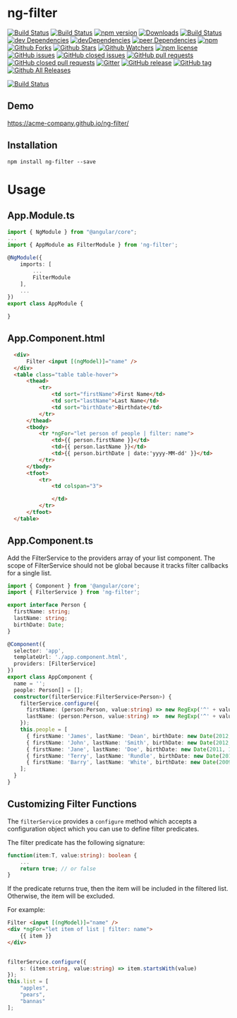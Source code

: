 # ng-filter  

[![Build Status](https://travis-ci.org/acme-company/ng-filter.svg?branch=master)](https://travis-ci.org/acme-company/ng-filter) [![Build Status](https://ci.appveyor.com/api/projects/status/2h0bkhhh1s3bi40q/branch/master?svg=true)](https://ci.appveyor.com/project/pixelbits-mk/ng-filter/branch/master) [![npm version](https://badge.fury.io/js/ng-filter.svg)](https://badge.fury.io/js/ng-filter) [![Downloads](http://img.shields.io/npm/dm/ng-filter.svg)](https://npmjs.org/package/ng-filter) [![Build Status](https://saucelabs.com/buildstatus/pixelbits-mk)](https://saucelabs.com/beta/builds/69fc3e3ba2554ec0bc418423766b381f) [![dev Dependencies](https://david-dm.org/acme-company/ng-filter.svg)](https://david-dm.org/acme-company/ng-filter) [![devDependencies](https://david-dm.org/acme-company/ng-filter/dev-status.svg)](https://david-dm.org/acme-company/ng-filter?type=dev) [![peer Dependencies](https://img.shields.io/david/peer/acme-company/ng-filter.svg)](https://github.com/acme-company/ng-filter.git) [![npm](https://img.shields.io/npm/v/ng-filter.svg)](https://www.npmjs.com/package/ng-filter)  [![Github Forks](https://img.shields.io/github/forks/acme-company/ng-filter.svg?style=social&label=Fork)](https://github.com/acme-company/ng-filter) [![Github Stars](https://img.shields.io/github/stars/acme-company/ng-filter.svg?style=social&label=Star)](https://github.com/acme-company/ng-filter) [![Github Watchers](https://img.shields.io/github/watchers/acme-company/ng-filter.svg?style=social&label=Watch)](https://github.com/acme-company/ng-filter) [![npm license](https://img.shields.io/npm/l/ng-filter.svg)](https://www.npmjs.com/package/ng-filter) [![GitHub issues](https://img.shields.io/github/issues/acme-company/ng-filter.svg)](https://github.com/acme-company/ng-filter/issues) [![GitHub closed issues](https://img.shields.io/github/issues-closed/acme-company/ng-filter.svg)](https://github.com/acme-company/ng-filter/issues?q=is%3Aissue+is%3Aclosed) [![GitHub pull requests](https://img.shields.io/github/issues-pr/acme-company/ng-filter.svg)](https://github.com/acme-company/ng-filter/pulls) [![GitHub closed pull requests](https://img.shields.io/github/issues-pr-closed/acme-company/ng-filter.svg)](https://github.com/acme-company/ng-filter/pulls?q=is%3Apr+is%3Aclosed) [![Gitter](https://badges.gitter.im/acme-company/ng-filter.svg)](https://gitter.im/acme-company/ng-filter?utm_source=badge&utm_medium=badge&utm_campaign=pr-badge&utm_content=body_badge) [![GitHub release](https://img.shields.io/github/release/acme-company/ng-filter.svg)](https://github.com/acme-company/ng-filter/releases) [![GitHub tag](https://img.shields.io/github/tag/acme-company/ng-filter.svg)](https://github.com/acme-company/ng-filter/tags) [![Github All Releases](https://img.shields.io/github/downloads/acme-company/ng-filter/total.svg)](https://github.com/acme-company/ng-filter/releases)



[![Build Status](https://saucelabs.com/browser-matrix/pixelbits-mk.svg)](https://saucelabs.com/beta/builds/69fc3e3ba2554ec0bc418423766b381f)

## Demo

https://acme-company.github.io/ng-filter/

## Installation

```
npm install ng-filter --save
```

# Usage

## App.Module.ts
```typescript
import { NgModule } from "@angular/core";
...
import { AppModule as FilterModule } from 'ng-filter';

@NgModule({
    imports: [
        ...
        FilterModule
    ],
    ...
})
export class AppModule {

}
```

## App.Component.html
```html
  <div>
      Filter <input [(ngModel)]="name" />
  </div>
  <table class="table table-hover">
      <thead>
          <tr>
              <td sort="firstName">First Name</td>
              <td sort="lastName">Last Name</td>
              <td sort="birthDate">Birthdate</td>
          </tr>
      </thead>
      <tbody>
          <tr *ngFor="let person of people | filter: name">
              <td>{{ person.firstName }}</td>
              <td>{{ person.lastName }}</td>
              <td>{{ person.birthDate | date:'yyyy-MM-dd' }}</td>
          </tr>
      </tbody>
      <tfoot>
          <tr>
              <td colspan="3">

              </td>
          </tr>
      </tfoot>
  </table>
```
## App.Component.ts
Add the FilterService to the providers array of your list component.  The scope of FilterService should not be global because it tracks filter callbacks for a single list.

```typescript
import { Component } from '@angular/core';
import { FilterService } from 'ng-filter';

export interface Person {
  firstName: string;
  lastName: string;
  birthDate: Date;
}

@Component({
  selector: 'app',
  templateUrl: './app.component.html',
  providers: [FilterService]
})
export class AppComponent {
  name = '';
  people: Person[] = [];
  constructor(filterService:FilterService<Person>) {
    filterService.configure({
      firstName: (person:Person, value:string) => new RegExp('^' + value.trim(), 'i').test(person.firstName),
      lastName: (person:Person, value:string) =>  new RegExp('^' + value.trim(), 'i').test(person.lastName)
    });
    this.people = [
      { firstName: 'James', lastName: 'Dean', birthDate: new Date(2012, 5, 1) },
      { firstName: 'John', lastName: 'Smith', birthDate: new Date(2012, 5, 1) },
      { firstName: 'Jane', lastName: 'Doe', birthDate: new Date(2011, 1, 1) },
      { firstName: 'Terry', lastName: 'Rundle', birthDate: new Date(2015, 6, 12) },
      { firstName: 'Barry', lastName: 'White', birthDate: new Date(2009, 3, 19) },
    ];
  }
}

```
## Customizing Filter Functions

The `filterService` provides a `configure` method which accepts a configuration object which you can use to define filter predicates.

The filter predicate has the following signature:

```typescript    
function(item:T, value:string): boolean {
    ...
    return true; // or false
}
```   
If the predicate returns true, then the item will be included in the filtered list. Otherwise, the item will be excluded.

For example: 

```html
Filter <input [(ngModel)]="name" />
<div *ngFor="let item of list | filter: name">
    {{ item }}
</div>
    
```

```typescript
filterService.configure({
    s: (item:string, value:string) => item.startsWith(value)
});
this.list = [
    "apples",
    "pears",
    "bannas"
];
```
